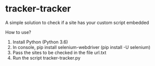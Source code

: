 # tracker-tracker
A simple solution to check if a site has your custom script embedded

How to use?
1. Install Python (Python 3.6)
2. In console, pip install selenium-webdriver (pip install -U selenium)
3. Pass the sites to be checked in the file url.txt
4. Run the script tracker-tracker.py
